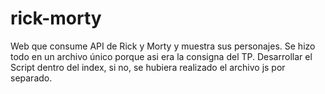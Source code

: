 # rick-morty
Web que consume API de Rick y Morty y muestra sus personajes.
Se hizo todo en un archivo único porque asi era la consigna del TP. Desarrollar el Script dentro del index, si no, se hubiera realizado el archivo js por separado.
